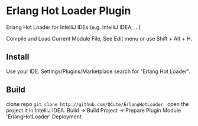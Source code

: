 # Erlang Hot Loader Plugin
Erlang Hot Loader for IntelliJ IDEs (e.g. IntelliJ IDEA, ...)

Compile and Load Current Module File, See Edit menu or use Shift + Alt + H.

## Install
Use your IDE. Settings/Plugins/Marketplace search for "Erlang Hot Loader".

## Build
clone repo ``` git clone http://github.com/QCute/ErlangHotLoader  ```
open the project it in IntelliJ IDEA.
Build -> Build Project -> Prepare Plugin Module 'ErlangHotLoader' Deployment
